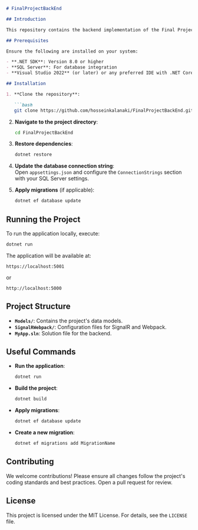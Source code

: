 ```markdown
# FinalProjectBackEnd

## Introduction

This repository contains the backend implementation of the Final Project, developed using **.NET Core 8**.

## Prerequisites

Ensure the following are installed on your system:

- **.NET SDK**: Version 8.0 or higher
- **SQL Server**: For database integration
- **Visual Studio 2022** (or later) or any preferred IDE with .NET Core support

## Installation

1. **Clone the repository**:

   ```bash
   git clone https://github.com/hosseinkalanaki/FinalProjectBackEnd.git
   ```

2. **Navigate to the project directory**:

   ```bash
   cd FinalProjectBackEnd
   ```

3. **Restore dependencies**:

   ```bash
   dotnet restore
   ```

4. **Update the database connection string**:  
   Open `appsettings.json` and configure the `ConnectionStrings` section with your SQL Server settings.

5. **Apply migrations** (if applicable):

   ```bash
   dotnet ef database update
   ```

## Running the Project

To run the application locally, execute:

```bash
dotnet run
```

The application will be available at:

```
https://localhost:5001
```

or

```
http://localhost:5000
```

## Project Structure

- **`Models/`**: Contains the project's data models.
- **`SignalRWebpack/`**: Configuration files for SignalR and Webpack.
- **`MyApp.sln`**: Solution file for the backend.

## Useful Commands

- **Run the application**:

  ```bash
  dotnet run
  ```

- **Build the project**:

  ```bash
  dotnet build
  ```

- **Apply migrations**:

  ```bash
  dotnet ef database update
  ```

- **Create a new migration**:

  ```bash
  dotnet ef migrations add MigrationName
  ```

## Contributing

We welcome contributions! Please ensure all changes follow the project's coding standards and best practices. Open a pull request for review.

## License

This project is licensed under the MIT License. For details, see the `LICENSE` file.
``` 